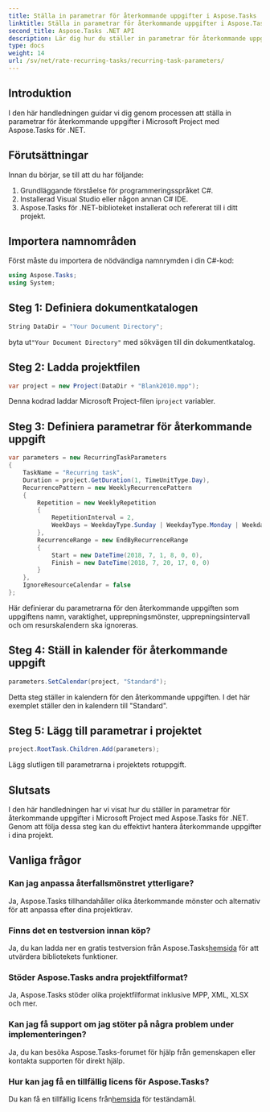 ```yaml
---
title: Ställa in parametrar för återkommande uppgifter i Aspose.Tasks
linktitle: Ställa in parametrar för återkommande uppgifter i Aspose.Tasks
second_title: Aspose.Tasks .NET API
description: Lär dig hur du ställer in parametrar för återkommande uppgift i Microsoft Project med Aspose.Tasks för .NET. Omfattande handledning med steg-för-steg-guide.
type: docs
weight: 14
url: /sv/net/rate-recurring-tasks/recurring-task-parameters/
---
```

## Introduktion
I den här handledningen guidar vi dig genom processen att ställa in parametrar för återkommande uppgifter i Microsoft Project med Aspose.Tasks för .NET.
## Förutsättningar
Innan du börjar, se till att du har följande:
1. Grundläggande förståelse för programmeringsspråket C#.
2. Installerad Visual Studio eller någon annan C# IDE.
3. Aspose.Tasks för .NET-biblioteket installerat och refererat till i ditt projekt.

## Importera namnområden
Först måste du importera de nödvändiga namnrymden i din C#-kod:
```csharp
using Aspose.Tasks;
using System;

```
## Steg 1: Definiera dokumentkatalogen
```csharp
String DataDir = "Your Document Directory";
```
 byta ut`"Your Document Directory"` med sökvägen till din dokumentkatalog.
## Steg 2: Ladda projektfilen
```csharp
var project = new Project(DataDir + "Blank2010.mpp");
```
 Denna kodrad laddar Microsoft Project-filen i`project` variabler.
## Steg 3: Definiera parametrar för återkommande uppgift
```csharp
var parameters = new RecurringTaskParameters
{
    TaskName = "Recurring task",
    Duration = project.GetDuration(1, TimeUnitType.Day),
    RecurrencePattern = new WeeklyRecurrencePattern
    {
        Repetition = new WeeklyRepetition
        {
            RepetitionInterval = 2,
            WeekDays = WeekdayType.Sunday | WeekdayType.Monday | WeekdayType.Friday
        },
        RecurrenceRange = new EndByRecurrenceRange
        {
            Start = new DateTime(2018, 7, 1, 8, 0, 0),
            Finish = new DateTime(2018, 7, 20, 17, 0, 0)
        }
    },
    IgnoreResourceCalendar = false
};
```
Här definierar du parametrarna för den återkommande uppgiften som uppgiftens namn, varaktighet, upprepningsmönster, upprepningsintervall och om resurskalendern ska ignoreras.
## Steg 4: Ställ in kalender för återkommande uppgift
```csharp
parameters.SetCalendar(project, "Standard");
```
Detta steg ställer in kalendern för den återkommande uppgiften. I det här exemplet ställer den in kalendern till "Standard".
## Steg 5: Lägg till parametrar i projektet
```csharp
project.RootTask.Children.Add(parameters);
```
Lägg slutligen till parametrarna i projektets rotuppgift.

## Slutsats
I den här handledningen har vi visat hur du ställer in parametrar för återkommande uppgifter i Microsoft Project med Aspose.Tasks för .NET. Genom att följa dessa steg kan du effektivt hantera återkommande uppgifter i dina projekt.
## Vanliga frågor
### Kan jag anpassa återfallsmönstret ytterligare?
Ja, Aspose.Tasks tillhandahåller olika återkommande mönster och alternativ för att anpassa efter dina projektkrav.
### Finns det en testversion innan köp?
 Ja, du kan ladda ner en gratis testversion från Aspose.Tasks[hemsida](https://purchase.aspose.com/buy) för att utvärdera bibliotekets funktioner.
### Stöder Aspose.Tasks andra projektfilformat?
Ja, Aspose.Tasks stöder olika projektfilformat inklusive MPP, XML, XLSX och mer.
### Kan jag få support om jag stöter på några problem under implementeringen?
Ja, du kan besöka Aspose.Tasks-forumet för hjälp från gemenskapen eller kontakta supporten för direkt hjälp.
### Hur kan jag få en tillfällig licens för Aspose.Tasks?
 Du kan få en tillfällig licens från[hemsida](https://purchase.aspose.com/temporary-license/) för teständamål.